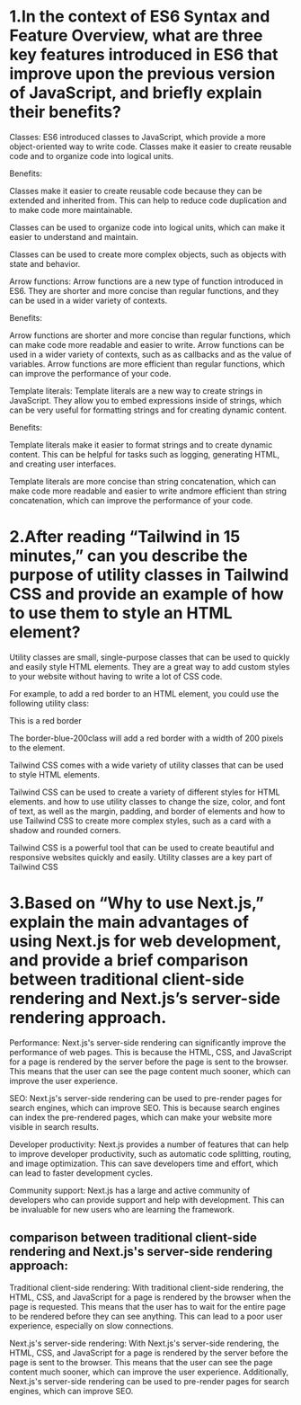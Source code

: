 # 1.In the context of ES6 Syntax and Feature Overview, what are three key features introduced in ES6 that improve upon the previous version of JavaScript, and briefly explain their benefits?

Classes: ES6 introduced classes to JavaScript, which provide a more object-oriented way to write code. Classes make it easier to create reusable code and to organize code into logical units.

Benefits:

Classes make it easier to create reusable code because they can be extended and inherited from. This can help to reduce code duplication and to make code more maintainable.

Classes can be used to organize code into logical units, which can make it easier to understand and maintain.

Classes can be used to create more complex objects, such as objects with state and behavior.

Arrow functions: Arrow functions are a new type of function introduced in ES6. They are shorter and more concise than regular functions, and they can be used in a wider variety of contexts.

Benefits:

Arrow functions are shorter and more concise than regular functions, which can make code more readable and easier to write.
Arrow functions can be used in a wider variety of contexts, such as as callbacks and as the value of variables.
Arrow functions are more efficient than regular functions, which can improve the performance of your code.

Template literals: Template literals are a new way to create strings in JavaScript. They allow you to embed expressions inside of strings, which can be very useful for formatting strings and for creating dynamic content.

Benefits:

Template literals make it easier to format strings and to create dynamic content. This can be helpful for tasks such as logging, generating HTML, and creating user interfaces.

Template literals are more concise than string concatenation, which can make code more readable and easier to write andmore efficient than string concatenation, which can improve the performance of your code.







# 2.After reading “Tailwind in 15 minutes,” can you describe the purpose of utility classes in Tailwind CSS and provide an example of how to use them to style an HTML element?




Utility classes are small, single-purpose classes that can be used to quickly and easily style HTML elements. They are a great way to add custom styles to your website without having to write a lot of CSS code.

For example, to add a red border to an HTML element, you could use the following utility class:
<div class="border-blue-200">This is a red border</div>


The border-blue-200class will add a red border with a width of 200 pixels to the element.

Tailwind CSS comes with a wide variety of utility classes that can be used to style HTML elements. 


Tailwind CSS can be used to create a variety of different styles for HTML elements. and how to use utility classes to change the size, color, and font of text, as well as the margin, padding, and border of elements and how to use Tailwind CSS to create more complex styles, such as a card with a shadow and rounded corners.


 Tailwind CSS is a powerful tool that can be used to create beautiful and responsive websites quickly and easily. Utility classes are a key part of Tailwind CSS
# 3.Based on “Why to use Next.js,” explain the main advantages of using Next.js for web development, and provide a brief comparison between traditional client-side rendering and Next.js’s server-side rendering approach.



Performance: Next.js's server-side rendering can significantly improve the performance of web pages. This is because the HTML, CSS, and JavaScript for a page is rendered by the server before the page is sent to the browser. This means that the user can see the page content much sooner, which can improve the user experience.

SEO: Next.js's server-side rendering can be used to pre-render pages for search engines, which can improve SEO. This is because search engines can index the pre-rendered pages, which can make your website more visible in search results.

Developer productivity: Next.js provides a number of features that can help to improve developer productivity, such as automatic code splitting, routing, and image optimization. This can save developers time and effort, which can lead to faster development cycles.

Community support: Next.js has a large and active community of developers who can provide support and help with development. This can be invaluable for new users who are learning the framework.

## comparison between traditional client-side rendering and Next.js's server-side rendering approach:

Traditional client-side rendering: With traditional client-side rendering, the HTML, CSS, and JavaScript for a page is rendered by the browser when the page is requested. This means that the user has to wait for the entire page to be rendered before they can see anything. This can lead to a poor user experience, especially on slow connections.

Next.js's server-side rendering: With Next.js's server-side rendering, the HTML, CSS, and JavaScript for a page is rendered by the server before the page is sent to the browser. This means that the user can see the page content much sooner, which can improve the user experience. Additionally, Next.js's server-side rendering can be used to pre-render pages for search engines, which can improve SEO.